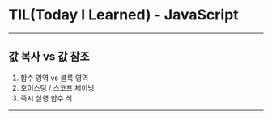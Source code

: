 # TIL(Today I Learned) - JavaScript

---

## 값 복사 vs 값 참조
1. 함수 영역 vs 블록 영역
2. 호이스팅 / 스코프 체이닝
3. 즉시 실행 함수 식

---